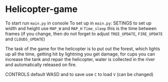 # Helicopter-game
 To start run `main.py` in console
 To set up in `main.py`:
 SETINGS
  to set up width and height use `MAP_W` and `MAP_H`
  `Time_sleep` this is the time between frames (if you change, then do not forget to adjust `TREE_UPDATE`, `FIRE_UPDATE` and `CLOUDS_UPDATE`)

 The task of the game for the helicopter is to put out the forest, which lights up all the time,
 getting hit by lightning you get damage, for cups you can increase the tank and repair the helicopter,
 water is collected in the river and automatically released on fire.

 CONTROLS
 default WASD and to save use `C` to load `V` (can be changed)
